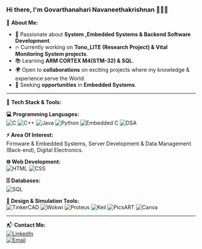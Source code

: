 ### Hi there, I'm Govarthanahari Navaneethakrishnan 🙋🏻‍♂️

🚀 **About Me:**  
- 🎯 Passionate about **System ,Embedded Systems & Backend Software Development**.
- 🔥 Currently working on **Tono_LITE (Research Project) & Vital Monitoring System projects**.
- 📚 Learning **ARM CORTEX M4(STM-32) & SQL**.
- 🌍 Open to **collaborations** on exciting projects where my knowledge & experience serve the World.
- 🎯 Seeking **opportunities** in **Embedded Systems**.

---

🔧 **Tech Stack & Tools:**  

**💻 Programming Languages:**  
![C](https://img.shields.io/badge/Code-C-blue?style=for-the-badge&logo=c) 
![C++](https://img.shields.io/badge/Code-C++-blue?style=for-the-badge&logo=c%2B%2B) 
![Java](https://img.shields.io/badge/Code-Core%20Java-red?style=for-the-badge&logo=java) 
![Python](https://img.shields.io/badge/Code-Python-yellow?style=for-the-badge&logo=python) 
![Embedded C](https://img.shields.io/badge/Code-Embedded%20C-orange?style=for-the-badge) 
![DSA](https://img.shields.io/badge/Code-DSA-green?style=for-the-badge)  

**⚡ Area Of Interest:**  
Firmware & Embedded Systems, Server Development & Data Management (Back-end), Digital Electronics.

**🌐 Web Development:**  
![HTML](https://img.shields.io/badge/Code-HTML5-orange?style=for-the-badge&logo=html5) 
![CSS](https://img.shields.io/badge/Code-CSS3-blue?style=for-the-badge&logo=css3) 

**🗄️ Databases:**  
![SQL](https://img.shields.io/badge/Database-SQL-blue?style=for-the-badge&logo=mysql)  

**🎨 Design & Simulation Tools:**  
![TinkerCAD](https://img.shields.io/badge/Tools-TinkerCAD-red?style=for-the-badge) 
![Wokwi](https://img.shields.io/badge/Tools-Wokwi-green?style=for-the-badge) 
![Proteus](https://img.shields.io/badge/Tools-Proteus-blue?style=for-the-badge) 
![Keil](https://img.shields.io/badge/Tools-Keil-orange?style=for-the-badge) 
![PicsART](https://img.shields.io/badge/Tools-PicsART-purple?style=for-the-badge) 
![Canva](https://img.shields.io/badge/Tools-Canva-lightblue?style=for-the-badge)  

---

📬 **Contact Me:**  
[![LinkedIn](https://img.shields.io/badge/LinkedIn-Profile-blue?style=for-the-badge&logo=linkedin)](www.linkedin.com/in/govarthanahari)  
[![Email](https://img.shields.io/badge/Email-Contact%20Me-red?style=for-the-badge&logo=gmail)](mailto:2k22ece026@kiot.ac.in)
